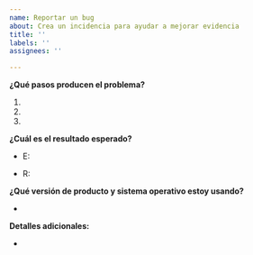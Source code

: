 ```yaml
---
name: Reportar un bug
about: Crea un incidencia para ayudar a mejorar evidencia
title: ''
labels: ''
assignees: ''

---
```


**¿Qué pasos producen el problema?**

1. 

2.

3.

**¿Cuál es el resultado esperado?**

* E:

* R: 

**¿Qué versión de producto y sistema operativo estoy usando?**

*

**Detalles adicionales:**

* 

